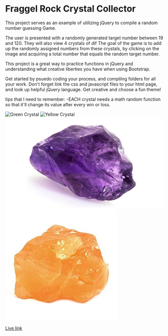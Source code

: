 # Fraggel Rock Crystal Collector

This project serves as an example of utilizing jQuery to compile a random number guessing Game.

The user is presented with a randomly generated target number between 19 and 120. They will also view 4 crystals of dif
The goal of the game is to add up the randomly assigned numbers from these crystals, by clicking on the image and acquiring a total number that equals the random target number.

This project is a great way to practice functions in jQuery and understanding what creative liberties you have when using Bootstrap.

Get started by psuedo coding your process, and compiling folders for all your work. Don't forget link the css and javascript files to your html page, and look up helpful jQuery language.
Get creative and choose a fun theme!

tips that I need to remember: -EACH crystal needs a math random function so that it'll change its value after every win or loss.

![Green Crystal]("./assets/images/crystal-green.jpg")
![Yellow Crystal]("./assets/images/crystal-yellow.jpg")
![Purple Crystal](./assets/images/crystal-purple.jpg)
![Orange Crustal](https://github.com/KristenDLR/unit-4-game/blob/master/assets/images/crystal-orange.jpg)

[Live link](https://kristendlr.github.io/unit-4-game/)
